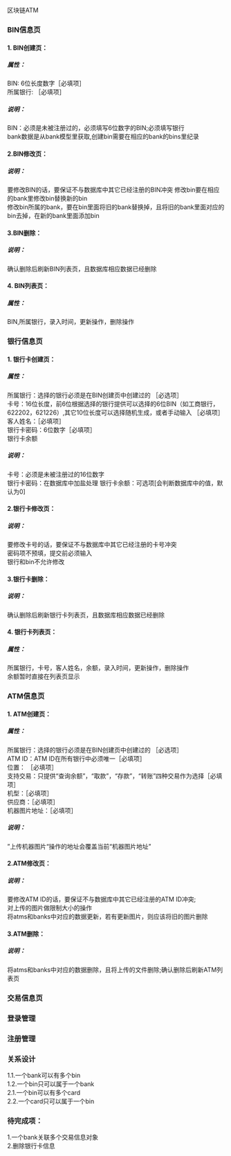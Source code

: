 区块链ATM

### BIN信息页
#### 1. BIN创建页：
##### 属性： 
BIN: 6位长度数字［必填项］  
所属银行: ［必填项］  
##### 说明：
BIN：必须是未被注册过的，必须填写6位数字的BIN;必须填写银行  
bank数据是从bank模型里获取,创建bin需要在相应的bank的bins里纪录
#### 2.BIN修改页：
##### 说明：
要修改BIN的话，要保证不与数据库中其它已经注册的BIN冲突
修改bin要在相应的bank里修改bin替换新的bin  
修改bin所属的bank，要在bin里面将旧的bank替换掉，且将旧的bank里面对应的bin去掉，在新的bank里面添加bin
#### 3.BIN删除：
##### 说明：
确认删除后刷新BIN列表页，且数据库相应数据已经删除
#### 4. BIN列表页：
##### 属性：
BIN,所属银行，录入时间，更新操作，删除操作


### 银行信息页
#### 1. 银行卡创建页：
##### 属性：
所属银行：选择的银行必须是在BIN创建页中创建过的 ［必选项］  
卡号：16位长度，前6位根据选择的银行提供可以选择的6位BIN（如工商银行，622202，621226）,其它10位长度可以选择随机生成，或者手动输入 ［必填项］  
客人姓名：［必填项］  
银行卡密码：6位数字［必填项］  
银行卡余额
##### 说明：
卡号：必须是未被注册过的16位数字  
银行卡密码：在数据库中加盐处理
银行卡余额：可选项[会判断数据库中的值，默认为0]  
#### 2.银行卡修改页：
##### 说明：
要修改卡号的话，要保证不与数据库中其它已经注册的卡号冲突  
密码项不预填，提交前必须输入  
银行和bin不允许修改
#### 3.银行卡删除：
##### 说明：
确认删除后刷新银行卡列表页，且数据库相应数据已经删除
#### 4. 银行卡列表页：
##### 属性：
所属银行，卡号，客人姓名，余额，录入时间，更新操作，删除操作  
余额暂时直接在列表页显示

### ATM信息页
#### 1. ATM创建页：
##### 属性：
所属银行：选择的银行必须是在BIN创建页中创建过的 ［必选项］  
ATM ID：ATM ID在所有银行中必须唯一［必填项］  
位置： ［必填项］  
支持交易：只提供“查询余额”，“取款”，“存款”，“转账”四种交易作为选择［必填项］  
机型：［必填项］  
供应商：［必填项］  
机器图片地址：［必填项］
##### 说明：
”上传机器图片“操作的地址会覆盖当前“机器图片地址”

#### 2.ATM修改页：
##### 说明：
要修改ATM ID的话，要保证不与数据库中其它已经注册的ATM ID冲突;  
对上传的图片做限制大小的操作  
将atms和banks中对应的数据更新，若有更新图片，则应该将旧的图片删除

#### 3.ATM删除：
##### 说明：
将atms和banks中对应的数据删除，且将上传的文件删除;确认删除后刷新ATM列表页

### 交易信息页



### 登录管理



### 注册管理


### 关系设计
1.1.一个bank可以有多个bin  
1.2.一个bin只可以属于一个bank  
2.1.一个bin可以有多个card  
2.2.一个card只可以属于一个bin

### 待完成项：
1.一个bank关联多个交易信息对象  
2.删除银行卡信息

